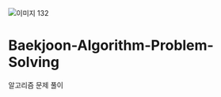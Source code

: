 ![이미지 132](https://user-images.githubusercontent.com/50795314/118236688-56a8ce00-b4d1-11eb-89a1-f6e95ea087a0.png)
# Baekjoon-Algorithm-Problem-Solving
알고리즘 문제 풀이
